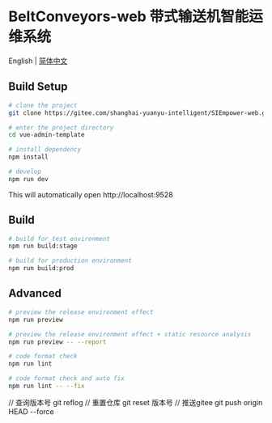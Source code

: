 # BeltConveyors-web 带式输送机智能运维系统

English | [简体中文](./README-zh.md)

## Build Setup

```bash
# clone the project
git clone https://gitee.com/shanghai-yuanyu-intelligent/SIEmpower-web.git

# enter the project directory
cd vue-admin-template

# install dependency
npm install

# develop
npm run dev
```

This will automatically open http://localhost:9528

## Build

```bash
# build for test environment
npm run build:stage

# build for production environment
npm run build:prod
```

## Advanced

```bash
# preview the release environment effect
npm run preview

# preview the release environment effect + static resource analysis
npm run preview -- --report

# code format check
npm run lint

# code format check and auto fix
npm run lint -- --fix
```
// 查询版本号
git reflog 
// 重置仓库
git reset 版本号
// 推送gitee
git push origin HEAD --force